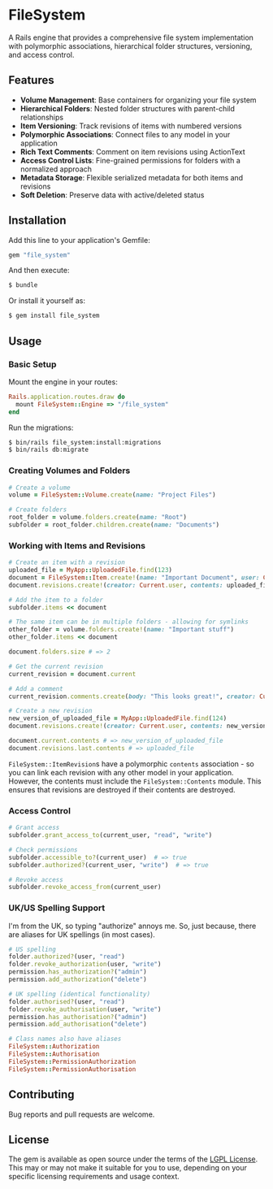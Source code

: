 # FileSystem

A Rails engine that provides a comprehensive file system implementation with polymorphic associations, hierarchical folder structures, versioning, and access control.

## Features

- **Volume Management**: Base containers for organizing your file system
- **Hierarchical Folders**: Nested folder structures with parent-child relationships
- **Item Versioning**: Track revisions of items with numbered versions
- **Polymorphic Associations**: Connect files to any model in your application
- **Rich Text Comments**: Comment on item revisions using ActionText
- **Access Control Lists**: Fine-grained permissions for folders with a normalized approach
- **Metadata Storage**: Flexible serialized metadata for both items and revisions
- **Soft Deletion**: Preserve data with active/deleted status

## Installation

Add this line to your application's Gemfile:

```ruby
gem "file_system"
```

And then execute:
```bash
$ bundle
```

Or install it yourself as:
```bash
$ gem install file_system
```

## Usage

### Basic Setup

Mount the engine in your routes:

```ruby
Rails.application.routes.draw do
  mount FileSystem::Engine => "/file_system"
end
```

Run the migrations:

```bash
$ bin/rails file_system:install:migrations
$ bin/rails db:migrate
```

### Creating Volumes and Folders

```ruby
# Create a volume
volume = FileSystem::Volume.create(name: "Project Files")

# Create folders
root_folder = volume.folders.create(name: "Root")
subfolder = root_folder.children.create(name: "Documents")
```

### Working with Items and Revisions

```ruby
# Create an item with a revision
uploaded_file = MyApp::UploadedFile.find(123)
document = FileSystem::Item.create!(name: "Important Document", user: Current.user)
document.revisions.create!(creator: Current.user, contents: uploaded_file, metadata: { classification: "Top Secret"})

# Add the item to a folder
subfolder.items << document

# The same item can be in multiple folders - allowing for symlinks
other_folder = volume.folders.create!(name: "Important stuff")
other_folder.items << document

document.folders.size # => 2

# Get the current revision
current_revision = document.current

# Add a comment
current_revision.comments.create(body: "This looks great!", creator: Current.user)

# Create a new revision
new_version_of_uploaded_file = MyApp::UploadedFile.find(124)
document.revisions.create!(creator: Current.user, contents: new_version_of_uploaded_file, metadata: { classification: "For your eyes only"})

document.current.contents # => new_version_of_uploaded_file
document.revisions.last.contents # => uploaded_file
```

`FileSystem::ItemRevision`s have a polymorphic `contents` association - so you can link each revision with any other model in your application.  However, the contents must include the `FileSystem::Contents` module.  This ensures that revisions are destroyed if their contents are destroyed.  

### Access Control

```ruby
# Grant access
subfolder.grant_access_to(current_user, "read", "write")

# Check permissions
subfolder.accessible_to?(current_user)  # => true
subfolder.authorized?(current_user, "write")  # => true

# Revoke access
subfolder.revoke_access_from(current_user)
```

### UK/US Spelling Support

I'm from the UK, so typing "authorize" annoys me.  So, just because, there are aliases for UK spellings (in most cases).

```ruby
# US spelling
folder.authorized?(user, "read")
folder.revoke_authorization(user, "write")
permission.has_authorization?("admin")
permission.add_authorization("delete")

# UK spelling (identical functionality)
folder.authorised?(user, "read")
folder.revoke_authorisation(user, "write")
permission.has_authorisation?("admin")
permission.add_authorisation("delete")

# Class names also have aliases
FileSystem::Authorization
FileSystem::Authorisation
FileSystem::PermissionAuthorization
FileSystem::PermissionAuthorisation
```

## Contributing

Bug reports and pull requests are welcome.

## License

The gem is available as open source under the terms of the [LGPL License](https://www.gnu.org/licenses/lgpl-3.0.en.html). This may or may not make it suitable for you to use, depending on your specific licensing requirements and usage context.
